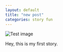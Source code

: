 ```yaml
---
layout: default
title: "new post"
categories: story fun
---
```


<!--
date: 2020-09-19 12:35:08 -0000
author: HeyG

<script type="text/javascript">
  alert('Hey G');
</script>
-->

![Test image](https://media.nationalgeographic.org/assets/photos/185/998/8bee0514-b0eb-4974-aeab-61e0bf16e9d0.jpg)

Hey, this is my first story.
